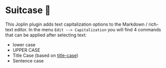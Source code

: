 # Suitcase 🧳

This Joplin plugin adds text capitalization options to the Markdown / rich-text editor. In the menu `Edit --> Capitalization` you will find 4 commands that can be applied after selecting text:

- lower case
- UPPER CASE
- Title Case (based on [title-case](https://www.npmjs.com/package/title-case))
- Sentence case
